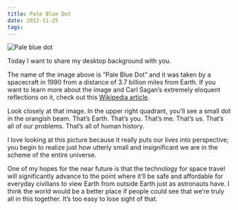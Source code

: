 ```yaml
---
title: Pale Blue Dot
date: 2012-11-25
tags:
---
```


![Pale blue dot](blog/pale-blue-dot.jpg)

Today I want to share my desktop background with you.

The name of the image above is “Pale Blue Dot” and it was taken by a spacecraft in 1990 from a distance of 3.7 billion miles from Earth. If you want to learn more about the image and Carl Sagan’s extremely eloquent reflections on it, check out this [Wikipedia article](https://en.wikipedia.org/wiki/Pale_Blue_Dot).

Look closely at that image. In the upper right quadrant, you’ll see a small dot in the orangish beam. That’s Earth. That’s you. That’s me. That’s us. That’s all of our problems. That’s all of human history.

I love looking at this picture because it really puts our lives into perspective; you begin to realize just how utterly small and insignificant we are in the scheme of the entire universe.

One of my hopes for the near future is that the technology for space travel will significantly advance to the point where it’ll be safe and affordable for everyday civilians to view Earth from outside Earth just as astronauts have. I think the world would be a better place if people could see that we’re truly all in this together. It’s too easy to lose sight of that.
